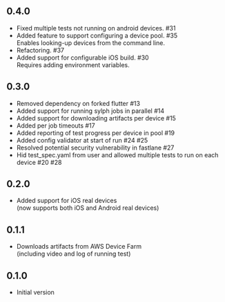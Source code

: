## 0.4.0
- Fixed multiple tests not running on android devices. #31
- Added feature to support configuring a device pool. #35  
Enables looking-up devices from the command line.
- Refactoring. #37
- Added support for configurable iOS build. #30  
Requires adding environment variables.

## 0.3.0
- Removed dependency on forked flutter #13
- Added support for running sylph jobs in parallel #14
- Added support for downloading artifacts per device #15
- Added per job timeouts #17
- Added reporting of test progress per device in pool #19
- Added config validator at start of run #24 #25
- Resolved potential security vulnerability in fastlane #27
- Hid test_spec.yaml from user and allowed multiple tests to run on each device #20 #28

## 0.2.0
- Added support for iOS real devices  
(now supports both iOS and Android real devices)

## 0.1.1

- Downloads artifacts from AWS Device Farm  
(including video and log of running test)

## 0.1.0

- Initial version
